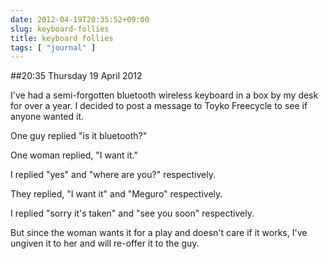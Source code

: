 ```yaml
---
date: 2012-04-19T20:35:52+09:00
slug: keyboard-follies
title: keyboard follies
tags: [ "journal" ]
---
```


##20:35 Thursday 19 April 2012

I've had a semi-forgotten bluetooth wireless keyboard in a box by my desk for over a year. I decided to post a message to Toyko Freecycle to see if anyone wanted it.

 

One guy replied "is it bluetooth?"

 

One woman replied, "I want it."

 

 

I replied "yes" and "where are you?" respectively.

 

They replied, "I want it" and "Meguro" respectively.

 

 

I replied "sorry it's taken" and "see you soon" respectively.

 

 

But since the woman wants it for a play and doesn't care if it works, I've ungiven it to her and will re-offer it to the guy.

 
